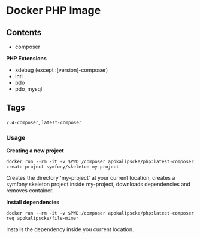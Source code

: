 # Docker PHP Image

## Contents
- composer

**PHP Extensions**
- xdebug (except :[version]-composer)
- intl
- pdo
- pdo_mysql

## Tags
`7.4-composer`, `latest-composer`

### Usage
**Creating a new project**
```shell
docker run --rm -it -v $PWD:/composer apokalipscke/php:latest-composer create-project symfony/skeleton my-project
```
Creates the directory 'my-project' at your current location,
creates a symfony skeleton project inside my-project, downloads dependencies and removes container.

**Install dependencies**
```shell
docker run --rm -it -v $PWD:/composer apokalipscke/php:latest-composer req apokalipscke/file-mimer
```
Installs the dependency inside you current location.
